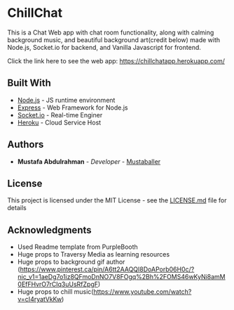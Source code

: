 # ChillChat

This is a Chat Web app with chat room functionality, along with calming background music, and beautiful background art(credit below)
made with Node.js, Socket.io for backend, and Vanilla Javascript for frontend.

Click the link here to see the web app: https://chillchatapp.herokuapp.com/

## Built With

* [Node.js](https://nodejs.org/en/) - JS runtime environment
* [Express](https://expressjs.com/) - Web Framework for Node.js
* [Socket.io](https://socket.io/) - Real-time Enginer
* [Heroku](https://dashboard.heroku.com/apps) - Cloud Service Host

## Authors

* **Mustafa Abdulrahman** - *Developer* - [Mustaballer](https://github.com/Mustaballer)

## License

This project is licensed under the MIT License - see the [LICENSE.md](LICENSE.md) file for details

## Acknowledgments

* Used Readme template from PurpleBooth
* Huge props to Traversy Media as learning resources
* Huge props to background gif author (https://www.pinterest.ca/pin/A6tt2AAQQI8DoAPorb06H0c/?nic_v1=1aeDg7o1iz8QFmoDnNO7V8FOgq%2Bh%2FOMS46wKyNi8amM0EfFHvrO7rCIq3uUsRfZpgF)
* Huge props to chill music(https://www.youtube.com/watch?v=cI4ryatVkKw)

